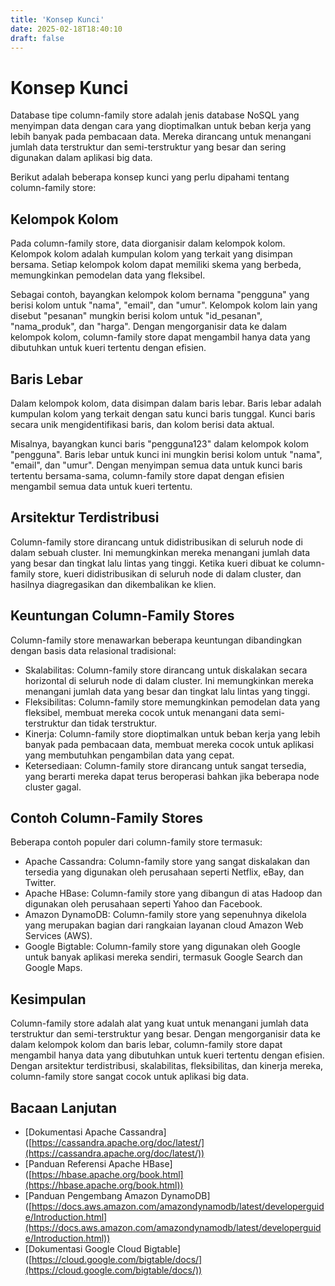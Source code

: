 ```yaml
---
title: 'Konsep Kunci'
date: 2025-02-18T18:40:10
draft: false
---
```


# Konsep Kunci

Database tipe column-family store adalah jenis database NoSQL yang menyimpan data dengan cara yang dioptimalkan untuk beban kerja yang lebih banyak pada pembacaan data. Mereka dirancang untuk menangani jumlah data terstruktur dan semi-terstruktur yang besar dan sering digunakan dalam aplikasi big data.

Berikut adalah beberapa konsep kunci yang perlu dipahami tentang column-family store:

## **Kelompok Kolom**

Pada column-family store, data diorganisir dalam kelompok kolom. Kelompok kolom adalah kumpulan kolom yang terkait yang disimpan bersama. Setiap kelompok kolom dapat memiliki skema yang berbeda, memungkinkan pemodelan data yang fleksibel.

Sebagai contoh, bayangkan kelompok kolom bernama "pengguna" yang berisi kolom untuk "nama", "email", dan "umur". Kelompok kolom lain yang disebut "pesanan" mungkin berisi kolom untuk "id_pesanan", "nama_produk", dan "harga". Dengan mengorganisir data ke dalam kelompok kolom, column-family store dapat mengambil hanya data yang dibutuhkan untuk kueri tertentu dengan efisien.

## **Baris Lebar**

Dalam kelompok kolom, data disimpan dalam baris lebar. Baris lebar adalah kumpulan kolom yang terkait dengan satu kunci baris tunggal. Kunci baris secara unik mengidentifikasi baris, dan kolom berisi data aktual.

Misalnya, bayangkan kunci baris "pengguna123" dalam kelompok kolom "pengguna". Baris lebar untuk kunci ini mungkin berisi kolom untuk "nama", "email", dan "umur". Dengan menyimpan semua data untuk kunci baris tertentu bersama-sama, column-family store dapat dengan efisien mengambil semua data untuk kueri tertentu.

## **Arsitektur Terdistribusi**

Column-family store dirancang untuk didistribusikan di seluruh node di dalam sebuah cluster. Ini memungkinkan mereka menangani jumlah data yang besar dan tingkat lalu lintas yang tinggi. Ketika kueri dibuat ke column-family store, kueri didistribusikan di seluruh node di dalam cluster, dan hasilnya diagregasikan dan dikembalikan ke klien.

## **Keuntungan Column-Family Stores**

Column-family store menawarkan beberapa keuntungan dibandingkan dengan basis data relasional tradisional:

- Skalabilitas: Column-family store dirancang untuk diskalakan secara horizontal di seluruh node di dalam cluster. Ini memungkinkan mereka menangani jumlah data yang besar dan tingkat lalu lintas yang tinggi.
- Fleksibilitas: Column-family store memungkinkan pemodelan data yang fleksibel, membuat mereka cocok untuk menangani data semi-terstruktur dan tidak terstruktur.
- Kinerja: Column-family store dioptimalkan untuk beban kerja yang lebih banyak pada pembacaan data, membuat mereka cocok untuk aplikasi yang membutuhkan pengambilan data yang cepat.
- Ketersediaan: Column-family store dirancang untuk sangat tersedia, yang berarti mereka dapat terus beroperasi bahkan jika beberapa node cluster gagal.

## **Contoh Column-Family Stores**

Beberapa contoh populer dari column-family store termasuk:

- Apache Cassandra: Column-family store yang sangat diskalakan dan tersedia yang digunakan oleh perusahaan seperti Netflix, eBay, dan Twitter.
- Apache HBase: Column-family store yang dibangun di atas Hadoop dan digunakan oleh perusahaan seperti Yahoo dan Facebook.
- Amazon DynamoDB: Column-family store yang sepenuhnya dikelola yang merupakan bagian dari rangkaian layanan cloud Amazon Web Services (AWS).
- Google Bigtable: Column-family store yang digunakan oleh Google untuk banyak aplikasi mereka sendiri, termasuk Google Search dan Google Maps.

## **Kesimpulan**

Column-family store adalah alat yang kuat untuk menangani jumlah data terstruktur dan semi-terstruktur yang besar. Dengan mengorganisir data ke dalam kelompok kolom dan baris lebar, column-family store dapat mengambil hanya data yang dibutuhkan untuk kueri tertentu dengan efisien. Dengan arsitektur terdistribusi, skalabilitas, fleksibilitas, dan kinerja mereka, column-family store sangat cocok untuk aplikasi big data.

## **Bacaan Lanjutan**

- [Dokumentasi Apache Cassandra] ([https://cassandra.apache.org/doc/latest/](https://cassandra.apache.org/doc/latest/))
- [Panduan Referensi Apache HBase] ([https://hbase.apache.org/book.html](https://hbase.apache.org/book.html))
- [Panduan Pengembang Amazon DynamoDB] ([https://docs.aws.amazon.com/amazondynamodb/latest/developerguide/Introduction.html](https://docs.aws.amazon.com/amazondynamodb/latest/developerguide/Introduction.html))
- [Dokumentasi Google Cloud Bigtable] ([https://cloud.google.com/bigtable/docs/](https://cloud.google.com/bigtable/docs/))
